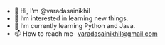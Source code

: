 - 👋 Hi, I’m @varadasainikhil
- 👀 I’m interested in learning new things.
- 🌱 I’m currently learning Python and Java.
- 📫 How to reach me- varadasainikhil@gmail.com

<!---
varadasainikhil/varadasainikhil is a ✨ special ✨ repository because its `README.md` (this file) appears on your GitHub profile.
You can click the Preview link to take a look at your changes.
--->
